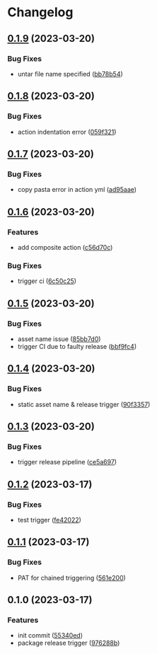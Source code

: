 # Changelog

## [0.1.9](https://github.com/Tsanton/gohub-action/compare/0.1.8...0.1.9) (2023-03-20)


### Bug Fixes

* untar file name specified ([bb78b54](https://github.com/Tsanton/gohub-action/commit/bb78b54847e137f5bca2d2e28a618d7a9c05f32c))

## [0.1.8](https://github.com/Tsanton/gohub-action/compare/0.1.7...0.1.8) (2023-03-20)


### Bug Fixes

* action indentation error ([059f321](https://github.com/Tsanton/gohub-action/commit/059f321e71adee313d158af0e4f799e586f37a50))

## [0.1.7](https://github.com/Tsanton/gohub-action/compare/0.1.6...0.1.7) (2023-03-20)


### Bug Fixes

* copy pasta error in action yml ([ad95aae](https://github.com/Tsanton/gohub-action/commit/ad95aae81624d12d037f4f9451baad585b756fc4))

## [0.1.6](https://github.com/Tsanton/gohub-action/compare/0.1.5...0.1.6) (2023-03-20)


### Features

* add composite action ([c56d70c](https://github.com/Tsanton/gohub-action/commit/c56d70cdb093c31116309c213878763aa73e0fbb))


### Bug Fixes

* trigger ci ([6c50c25](https://github.com/Tsanton/gohub-action/commit/6c50c255a10228757b3e607f2f45990b3523d4a3))

## [0.1.5](https://github.com/Tsanton/gohub-action/compare/0.1.4...0.1.5) (2023-03-20)


### Bug Fixes

* asset name issue ([85bb7d0](https://github.com/Tsanton/gohub-action/commit/85bb7d031f524fcfb46c327fa1aa5ce8dfb27f93))
* trigger CI due to faulty release ([bbf9fc4](https://github.com/Tsanton/gohub-action/commit/bbf9fc486a47ca412a8b1ccc11607d53384f5a7f))

## [0.1.4](https://github.com/Tsanton/gohub-action/compare/0.1.3...0.1.4) (2023-03-20)


### Bug Fixes

* static asset name & release trigger ([90f3357](https://github.com/Tsanton/gohub-action/commit/90f335728f8bf2fd20d2e8b757a56f7e5168c34e))

## [0.1.3](https://github.com/Tsanton/gohub-action/compare/0.1.2...0.1.3) (2023-03-20)


### Bug Fixes

* trigger release pipeline ([ce5a697](https://github.com/Tsanton/gohub-action/commit/ce5a697d2e7132b03e10b172a0b47052832e54f2))

## [0.1.2](https://github.com/Tsanton/gohub-action/compare/0.1.1...0.1.2) (2023-03-17)


### Bug Fixes

* test trigger ([fe42022](https://github.com/Tsanton/gohub-action/commit/fe4202201d9078e9d7639f6b9e3d7767a3c8abcb))

## [0.1.1](https://github.com/Tsanton/gohub-action/compare/0.1.0...0.1.1) (2023-03-17)


### Bug Fixes

* PAT for chained triggering ([561e200](https://github.com/Tsanton/gohub-action/commit/561e20062543ffb817f1af979401609e7526b6ff))

## 0.1.0 (2023-03-17)


### Features

* init commit ([55340ed](https://github.com/Tsanton/gohub-action/commit/55340ed69bc6751b1677449a89d47e78dbe37e0a))
* package release trigger ([976288b](https://github.com/Tsanton/gohub-action/commit/976288ba63fe26a453466419c51708c32a6ade00))

